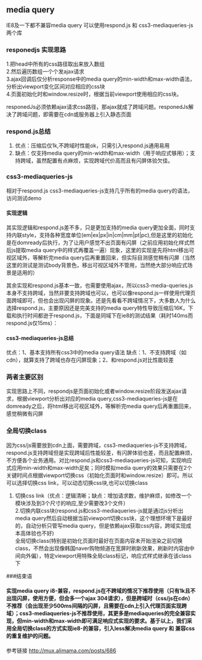 ## media query 
IE8及一下都不兼容media query
可以使用respond.js 和 css3-mediaqueries-js两个库

### responedjs 实现思路
1.把head中所有<link rel=“sheetstyle” href=“xx”/>的css路径取出来放入数组  
2.然后遍历数组一个个发ajax请求  
3.ajax回调后仅分析response中的media   query的min-width和max-width语法，分析出viewport变化区间对应相应的css块  
4.页面初始化时和window.resize时，根据当前viewport使用相应的css块。  

responedJs必须依赖ajax请求css路径，那ajax就成了跨域问题。responedJs解决了跨域问题，即需要在cdn或服务器上引入静态页面   
### respond.js总结
1. 优点：压缩后仅1k,不跨域时性能ok，只需引入respond.js通用易用  
2. 缺点：仅支持media query的min-width和max-width（用于响应式够用）；支持跨域，虽然配置有点麻烦，实现跨域代价高而且有闪屏体验欠佳。  


### css3-mediaqueries-js
相对于respond.js css3-mediaqueries-js支持几乎所有的media query的语法，访问测试demo
#### 实现逻辑
其实现逻辑和respond.js差不多，只是更加支持的media query更加全面，同时支持内联style，支持各种宽度单位(em|ex|px|in|cm|mm|pt|pc),但是这里的初始化是在domready后执行，为了让用户感觉不出页面有闪屏（之前应用初始化样式然后js提取media query中的样式再覆盖一遍）现象，这里的实现是先将html移出可视区域外，等解析完media query后再重置回来，但实际目测感觉稍有闪屏（当然这里的测试是测试body背景色，移出可视区域外不管用，当然绝大部分响应式场景是适用的）  

其余实现和respond.js基本一致，也需要使用ajax，所以css3-media-queries.js本身不支持跨域，当然非要支持跨域也可以，也可以像respond.js一样使用代理页面跨域即可，但也会出现闪屏的现象。还是先看看不跨域情况下，大多数人为什么选择respond.js，主要原因还是完美支持的media query特性导致压缩后16K，下载和执行时间都逊于respond.js，下面是同域下在ie8的测试结果（耗时140ms而respond.js仅15ms）：   

#### css3-mediaqueries-js总结
优点：1、基本支持所有css3中的media query语法
缺点：1、不支持跨域（如cdn），就算支持了跨域也存在闪屏现象；2、和respond.js对比性能较差


### 两者主要区别
实现思路上不同，respondjs是页面初始化或者window.resize阶段发送ajax请求，根据viewport分析出对应的media query,css3-mediaqueries-js是在domready之后，将html移出可视区域外，等解析完media query后再重置回来，感觉稍微有闪屏

### 全局切换class
因为css/js需要放到cdn上面，需要跨域，css3-mediaqueries-js不支持跨域，respond.js支持跨域但是实现跨域后性能较差，有闪屏体验也差，而且配置麻烦，不方便各个业务通用。对比respond.js和css3-mediaqueries-js可知，实现响应式应用min-width和max-width足矣；同时模拟media query的效果只需要在2个关键时间点根据viewport切换css（初始化页面时和window.resize）即可。所以可以选择切换css link，可以动态切换css块,也可以切换class   
1. 切换css link（优点：逻辑清晰；缺点：增加请求数，维护麻烦，如修改一个模块涉及到3个尺寸的响应,至少需要改3个文件）  
2.切换内联css块(respond.js和css3-mediaqueries-js就是通过js分析出media query然后自动根据当前viewport切换css块，这个理想环境下是最好的，自动分析只管写media query，但是依赖ajax获取css内容，跨域实现成本高体验也不好)  
全局切换class(特别是初始化页面时最好在页面内容未开始渲染之前切换class，不然会出现像韩国naver购物频道在宽屏时刷新效果，刷新时内容由中间向外偏），特定viewport用特殊全局class标记，响应式样式继承在该class下

###结束语
#### 实现media query i8-兼容，respond.js在不跨域的情况下推荐使用（只有1k且不出现闪屏，使用方便，但会多一个ajax 304请求），但是跨域时（css/js在cdn）不推荐（会出现至少500ms间隔的闪屏，且需要在cdn上引入代理页面实现跨域）；css3-mediaqueries-js不推荐使用，其更多是mediaqueries的完全兼容实现，但min-width和max-width即可满足响应式实现的要求。基于以上，我们采用全局切换class的方式实现ie8-的兼容，引入less解决media query 和 兼容css的重复维护的问题。

参考链接
http://mux.alimama.com/posts/686


